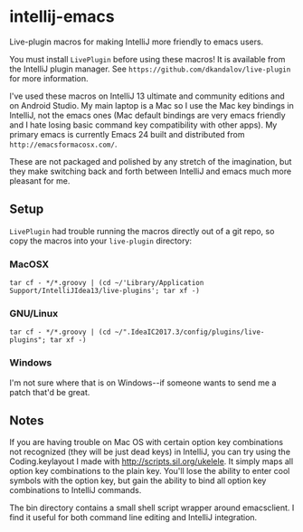 intellij-emacs
==============

Live-plugin macros for making IntelliJ more friendly to emacs users.

You must install `LivePlugin` before using these macros! It is available
from the IntelliJ plugin manager. See `https://github.com/dkandalov/live-plugin`
for more information.

I've used these macros on IntelliJ 13 ultimate and community editions
and on Android Studio. My main laptop is a Mac so I use the Mac key
bindings in IntelliJ, not the emacs ones (Mac default bindings are very
emacs friendly and I hate losing basic command key compatibility with
other apps). My primary emacs is currently Emacs 24 built and distributed
from `http://emacsformacosx.com/`.

These are not packaged and polished by any stretch of the imagination, but
they make switching back and forth between IntelliJ and emacs much more
pleasant for me.


Setup
-----

`LivePlugin` had trouble running the macros directly out of a git
repo, so copy the macros into your `live-plugin` directory:

### MacOSX

```
tar cf - */*.groovy | (cd ~/'Library/Application Support/IntelliJIdea13/live-plugins'; tar xf -)
```

### GNU/Linux


```
tar cf - */*.groovy | (cd ~/".IdeaIC2017.3/config/plugins/live-plugins"; tar xf -)
```

### Windows

I'm not sure where that is on Windows--if someone wants to send
me a patch that'd be great.


Notes
-----

If you are having trouble on Mac OS with certain option key combinations
not recognized (they will be just dead keys) in IntelliJ, you can try using
the Coding.keylayout I made with http://scripts.sil.org/ukelele. It simply
maps all option key combinations to the plain key. You'll lose the ability
to enter cool symbols with the option key, but gain the ability to bind all
option key combinations to IntelliJ commands.

The bin directory contains a small shell script wrapper around emacsclient.
I find it useful for both command line editing and IntelliJ integration.
